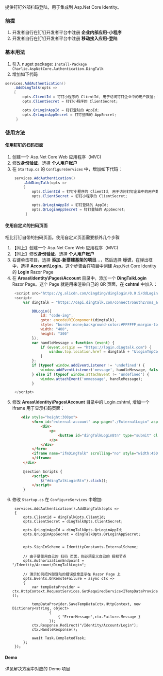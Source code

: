 提供钉钉外部扫码登陆，用于集成到 Asp.Net Core Identity。

### 前提   
1. 开发者自行在钉钉开发者平台中注册 **企业内部应用-小程序**
1. 开发者自行在钉钉开发者平台中注册 **移动接入应用-登陆**

### 基本用法   
1. 引入 nuget package: `Install-Package Charlie.AspNetCore.Authentication.DingTalk`
2. 增加如下代码
```csharp
services.AddAuthentication()
    .AddDingTalk(opts =>
    {
        opts.ClientId = 钉钉小程序的 ClientId, 用于访问钉钉企业中的用户数据; 钉钉访问用户信息的时候需要使用
        opts.ClientSecret = 钉钉小程序的 ClientSecret;

        opts.QrLoginAppId = 钉钉登陆的 AppId;
        opts.QrLoginAppSecret = 钉钉登陆的 AppSecret;
     }
```

### 使用方法   
#### 使用钉钉的扫码页面   
1. 创建一个 Asp.Net Core Web 应用程序（MVC)
1. 修改**身份验证**，选择 **个人用户账户**
1. 在 `Startup.cs` 的 `ConfigureServices` 中，增加如下代码：
   ```csharp
    services.AddAuthentication()
        .AddDingTalk(opts =>
        {
            opts.ClientId = 钉钉小程序的 ClientId, 用于访问钉钉企业中的用户数据;
            opts.ClientSecret = 钉钉小程序的 ClientSecret;

            opts.QrLoginAppId = 钉钉登陆的 AppId;
            opts.QrLoginAppSecret = 钉钉登陆的 AppSecret;
         }
    ```

#### 使用自定义的扫码页面

相比钉钉自带的扫码页面，使用自定义页面需要额外几个步骤
1. 【同上】创建一个 Asp.Net Core Web 应用程序（MVC)
1. 【同上】修改**身份验证**，选择 **个人用户账户**
1. 右键单击项目，选择 **添加-新搭建基架的项目...**，然后选择 **标识**，在弹出框中，选择 **Account\Login**。这个步骤会在项目中创建 Asp.Net Core Identity 的 **Login** Razor Page
1. 在 **Areas\Identity\Pages\Account** 目录中，添加一个 **DingTalkLogin** Razor Page。这个 Page 就是用来渲染自己的 QR 页面，在 **cshtml** 中加入：
   ```javascript
    <script src="https://g.alicdn.com/dingding/dinglogin/0.0.5/ddLogin.js"></script>
    <script>
        var dingtalk = "https://oapi.dingtalk.com/connect/oauth2/sns_authorize?appid=@(Model.AppId)&response_type=@(Model.ResponseType)&scope=@(Model.Scope)&state=@(Model.State)&redirect_uri=@(Model.RedirectUri)";

            DDLogin({
                id: "code-img",
                goto: encodeURIComponent(dingtalk),
                style: "border:none;background-color:#FFFFFF;margin-top:-40px;",
                width: "400",
                height: "300"
            });
            var handleMessage = function (event) {
                if (event.origin == "https://login.dingtalk.com") {
                    window.top.location.href = dingtalk + "&loginTmpCode=" + event.data;
                }
            };
            if (typeof window.addEventListener != 'undefined') {
                window.addEventListener('message', handleMessage, false);
            } else if (typeof window.attachEvent != 'undefined') {
                window.attachEvent('onmessage', handleMessage);
            }

    </script>
    ```
1. 修改 **Areas\Identity\Pages\Account** 目录中的 Login.cshtml, 增加一个 Iframe 用于显示扫码页面：
   ```html
       <div style="height:300px">
            <form id="external-account" asp-page="./ExternalLogin" asp-route-returnUrl="@Model.ReturnUrl" method="post" target="ifmDingTalk" style="display:none">
                <div>
                    <p>
                        <button id="dingTalkLoginBtn" type="submit" class="btn btn-primary" name="provider" value="DingTalk"></button>
                    </p>
                </div>
            </form>
            <iframe name="ifmDingTalk" scrolling="no" style="width:450px;height:300px">
            </iframe>
        </div>
       
        @section Scripts {
            <script>
                $("#dingTalkLoginBtn").click();
            </script>
        }

   ```
1. 修改 `Startup.cs` 在 `ConfigureServices` 中增加:
   ```
    services.AddAuthentication().AddDingTalk(opts =>
    {
        opts.ClientId = dingTalkOpts.ClientId;
        opts.ClientSecret = dingTalkOpts.ClientSecret;

        opts.QrLoginAppId = dingTalkOpts.QrLoginAppId;
        opts.QrLoginAppSecret = dingTalkOpts.QrLoginAppSecret;


        opts.SignInScheme = IdentityConstants.ExternalScheme;

        // 由于是使用自己的 扫码 页面，则必须定义自己的 授权节点
        opts.AuthorizationEndpoint = "/Identity/Account/DingTalkLogin";

        // 演示如何把外部登陆的错误信息显示在 Razor Page 上
        opts.Events.OnRemoteFailure = async ctx =>
        {
            var tempDataProvider = ctx.HttpContext.RequestServices.GetRequiredService<ITempDataProvider>();

            tempDataProvider.SaveTempData(ctx.HttpContext, new Dictionary<string, object>
                    {
                        { "ErrorMessage",ctx.Failure.Message }
                    });
            ctx.Response.Redirect("/Identity/Account/Login");
            ctx.HandleResponse();

            await Task.CompletedTask;
        };
    });
    ```
   
#### Demo
详见解决方案中对应的 Demo 项目
   
